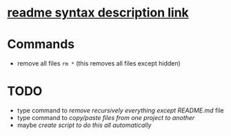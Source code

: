 # **[readme syntax description link](https://github.com/GnuriaN/format-README)**

# Commands
- remove all files ```rm *``` (this removes all files except hidden)

# **TODO**
- type command to *remove recursively everything except README.md* file
- type command to *copy/paste files from one project to another*
- maybe *create script to do this all automatically*